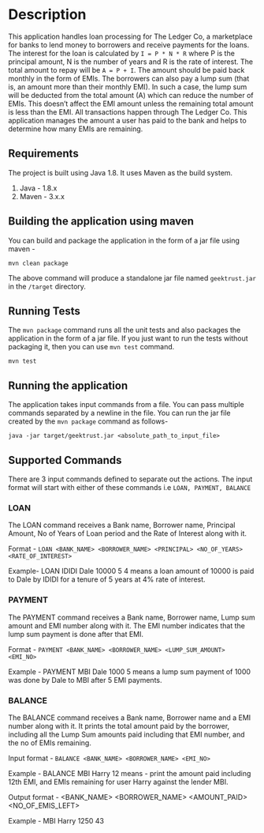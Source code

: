 # Description

This application handles loan processing for The Ledger Co, a marketplace for banks to lend money to borrowers and
receive payments for the loans. The interest for the loan is calculated by `I = P * N * R` where P is the principal
amount, N is the number of years and R is the rate of interest. The total amount to repay will be `A = P + I`. The
amount should be paid back monthly in the form of EMIs. The borrowers can also pay a lump sum (that is, an amount more
than their monthly EMI). In such a case, the lump sum will be deducted from the total amount (A) which can reduce the
number of EMIs. This doesn’t affect the EMI amount unless the remaining total amount is less than the EMI. All
transactions happen through The Ledger Co. This application manages the amount a user has paid to the bank and helps to
determine how many EMIs are remaining.

## Requirements

The project is built using Java 1.8. It uses Maven as the build system.

1. Java - 1.8.x
2. Maven - 3.x.x

## Building the application using maven

You can build and package the application in the form of a jar file using maven -

```
mvn clean package
```

The above command will produce a standalone jar file named `geektrust.jar` in the `/target` directory.

## Running Tests

The `mvn package` command runs all the unit tests and also packages the application in the form of a jar file. If you
just want to run the tests without packaging it, then you can use `mvn test` command.

```
mvn test
```

## Running the application

The application takes input commands from a file. You can pass multiple commands separated by a newline in the file. You
can run the jar file created by the `mvn package` command as follows-

```
java -jar target/geektrust.jar <absolute_path_to_input_file>
```

## Supported Commands

There are 3 input commands defined to separate out the actions. The input format will start with either of these
commands i.e `LOAN, PAYMENT, BALANCE`

### LOAN

The LOAN command receives a Bank name, Borrower name, Principal Amount, No of Years of Loan period and the Rate of
Interest along with it.

Format - `LOAN <BANK_NAME> <BORROWER_NAME> <PRINCIPAL> <NO_OF_YEARS> <RATE_OF_INTEREST>`

Example- LOAN IDIDI Dale 10000 5 4 means a loan amount of 10000 is paid to Dale by IDIDI for a tenure of 5 years at 4%
rate of interest.

### PAYMENT

The PAYMENT command receives a Bank name, Borrower name, Lump sum amount and EMI number along with it. The EMI number
indicates that the lump sum payment is done after that EMI.

Format - `PAYMENT <BANK_NAME> <BORROWER_NAME> <LUMP_SUM_AMOUNT> <EMI_NO>`

Example - PAYMENT MBI Dale 1000 5 means a lump sum payment of 1000 was done by Dale to MBI after 5 EMI payments.

### BALANCE

The BALANCE command receives a Bank name, Borrower name and a EMI number along with it. It prints the total amount paid
by the borrower, including all the Lump Sum amounts paid including that EMI number, and the no of EMIs remaining.

Input format - `BALANCE <BANK_NAME> <BORROWER_NAME> <EMI_NO>`

Example - BALANCE MBI Harry 12 means - print the amount paid including 12th EMI, and EMIs remaining for user Harry
against the lender MBI.

Output format - <BANK_NAME> <BORROWER_NAME> <AMOUNT_PAID> <NO_OF_EMIS_LEFT>

Example - MBI Harry 1250 43
